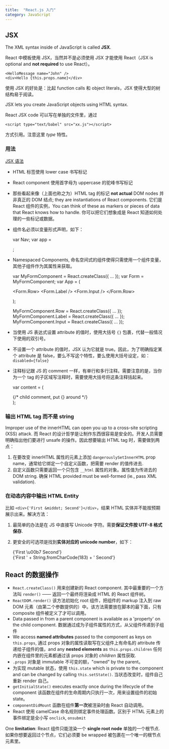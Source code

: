 ```yaml
---
title:  "React.js 入门"
category: JavaScript
---
```

## JSX

The XML syntax inside of JavaScript is called **JSX**.

React 中模板使用 JSX，当然并不是必须使用 JSX 才能使用 React（JSX is optional and **not required** to use React）。

    <HelloMessage name="John" />
    <div>Hello {this.props.name}</div>

使用 JSX 的好处是：比起 function calls 和 object literals，JSX 使得大型的树结构易于阅读。

JSX lets you create JavaScript objects using HTML syntax.

React JSX code 可以写在单独的文件里，通过

    <script type="text/babel" src="xx.js"></script>

方式引用。注意这里 _type_ 特性。

### 用法

[JSX 语法](https://facebook.github.io/react/docs/jsx-in-depth.html)

+ HTML 标签使用 lower case 书写标记
+ React component 使用首字母为 uppercase 的驼峰书写标记
+ 那些看起来像（上面也称之为）HTML tag 的标记 **not actual** DOM nodes 并非真正的 DOM 结点; they are instantiations of React  components. 它们是 React 组件的实例，You can think of these as markers or pieces of data that React knows how to handle. 你可以把它们想象成是 React 知道如何处理的一些标记或数据。
+ 组件名必须以变量形式声明，如下：

    var Nav;
    var app = <Nav color="blue" />;

+ Namespaced Components, 命名空间式的组件使得只需使用一个组件变量，其他子组件作为其属性来获取。

    var MyFormComponent = React.createClass({ ... });
    var Form = MyFormComponent;
    var App = (
      <Form>
        <Form.Row>
          <Form.Label />
          <Form.Input />
        </Form.Row>
      </Form>
    );

    MyFormComponent.Row = React.createClass({ ... });
    MyFormComponent.Label = React.createClass({ ... });
    MyFormComponent.Input = React.createClass({ ... });

+ 当使用 JS 表达式设置 attribute 的值时，使用大括号 `{}` 包裹，代替一般情况下使用的双引号。
+ 不设置一个 attribute 的值时，JSX 认为它就是 true。因此，为了明确指定某个 attribute 是 false，要么不写这个特性，要么使用大括号设定，如： `disabled={false}`
+ 注释标记跟 JS 的 comment 一样，有单行和多行注释。需要注意的是，当你为一个 tag 的子区域写注释时，需要使用大括号将这条注释括起来。

    var content = (
    <Nav>
      {/* child comment, put {} around */}
      <Person
        /* multi
           line
           comment */
        name={window.isLoggedIn ? window.name : ''} // end of line comment
      />
    </Nav>
  );

### 输出 HTML tag 而不是 string

Improper use of the innerHTML can open you up to a cross-site scripting (XSS) attack. 而 React 的设计哲学是让制作东西很容易是安全的。开发人员需要明确指出他们要进行 unsafe 的操作。因此想要输出 HTML tag 时，需要做到两点：

1. 在要改变 innerHTML 属性的元素上添加 `dangerouslySetInnerHTML` prop name，通常给它绑定一个自定义函数，把需要 render 的值传进去.
2. 自定义函数只需要返回一个只包含 `__html` 属性的对象。属性值为传进去的 DOM string. 确保 HTML provided must be well-formed (ie., pass XML validation).

### 在动态内容中输出 HTML Entity

比如 `<div>{'First &middot; Second'}</div>`，结果 HTML 实体并不能按预期展示出来。解决方法：

1. 最简单的办法是在 JS 中直接写 Unicode 字符。需要**保证文件按 UTF-8 格式保存**.
2. 更安全的可选项是找到**实体对应的 unicode number**，如下：

    <div>{'First \u00b7 Second'}</div>
    <div>{'First ' + String.fromCharCode(183) + ' Second'}</div>

## React 的数据操作

+ `React.createClass()` 用来创建新的 React component. 其中最重要的一个方法叫 `render()` —— 返回一个最终将渲染成 HTML 的 React 组件树。
+ `ReactDOM.render()` 该方法初始化 root 组件，把组件的 markup 注入到 raw DOM 元素（由第二个参数提供的）中。该方法需要放在脚本的最下面，只有 composite 组件被定义了才可以调用。
+ Data passed in from a parent component is available as a 'property' on the child component. 数据通过成为子组件属性的方式，从父组件传递到子组件
+ We access **named attributes** passed to the component as keys on `this.props`, 通过 props 对象的属性读取写在父组件上有命名的 attribute 传递给子组件的值，and any **nested elements** as `this.props.children` 任何内嵌在组件里的元素都通过该 props 对象的 _children_ 属性获取.
+ `.props` 对象是 immutable 不可变的额，"owned" by the parent。
+ 为实现 mutable 状态，使用 `this.state` which is private to the component and can be changed by calling `this.setState()`. 当状态改变时，组件自己重新 render 自己。
+ `getInitialState()` executes exactly once during the lifecycle of the component 该函数在组件的生命周期内只执行一次，用来设置组件的初始 state。
+ `componentDidMount` 函数在组件**第一次**被渲染时由 React 自动调用。
+ React 使用 camelCase 命名规则绑定事件处理函数。区别于 HTML 元素上的事件绑定是全小写 `onclick`, `onsubmit`

One **limitation**: React 组件只能渲染一个 **single root node** 单独的一个根节点. 如果你想要返回过个节点，它们必须要 be wrapped 被包裹在一个唯一的根节点元素里。
